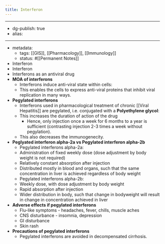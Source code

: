 ```yaml
---
title: Interferon
---
```


- --
- dg-publish: true
- alias:
- --
- metadata:
	- tags: [[GIS]], [[Pharmacology]], [[Immunology]]
	- status: #[[Permanent Notes]]
- Interferon
- Interferon
- Interferons as an antiviral drug
- **MOA of interferons**
	- Interferons induce anti-viral state within cells:
	- This enables the cells to express anti-viral proteins that inhibit viral replication in many ways.
- **Pegylated interferons**
	- Interferons used in pharmacological treatment of chronic [[Viral Hepatitis]] are pegylated, i.e. conjugated with a **Polyethylene glycol**:
	- This increases the duration of action of the drug
		- Hence, only injection once a week for 6 months to a year is sufficient (contrasting injection 2-3 times a week without pegylation).
	- This also decreases the immunogenecity.
- **Peglyated interferon alpha-2a vs Pegylated interferon alpha-2b**
	- Pegylated interferons alpha-2a:
	- Administration of fixed weekly dose (dose adjustment by body weight is not required)
	- Relatively constant absorption after injection
	- Distributed mostly in blood and organs, such that the same concentration in liver is achieved regardless of body weight
	- Pegylated interferons alpha-2b:
	- Weekly dose, with dose adjustment by body weight
	- Rapid absorption after injection
	- Wider distribution in body, such that change in bodyweight will result in change in concentration achieved in liver
- **Adverse effects if pegylated interferons**
	- Flu-like symptoms - headaches, fever, chills, muscle aches
	- CNS disturbance - insomnia, depression
	- GI disturbance
	- Skin rash
- **Precautions of pegylated interferons**
	- Pegylated interferons are avoided in decompensated cirrhosis.